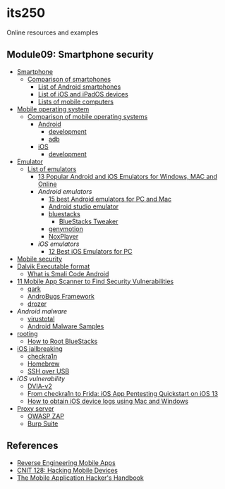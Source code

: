 # its250
Online resources and examples

## Module09: Smartphone security
* [Smartphone](https://en.wikipedia.org/wiki/Smartphone)
  * [Comparison of smartphones](https://en.wikipedia.org/wiki/Comparison_of_smartphones)
    * [List of Android smartphones](https://en.wikipedia.org/wiki/List_of_Android_smartphones)
    * [List of iOS and iPadOS devices](https://en.wikipedia.org/wiki/List_of_iOS_and_iPadOS_devices)
    * [Lists of mobile computers](https://en.wikipedia.org/wiki/Lists_of_mobile_computers)
* [Mobile operating system](https://en.wikipedia.org/wiki/Mobile_operating_system)
  * [Comparison of mobile operating systems](https://en.wikipedia.org/wiki/Comparison_of_mobile_operating_systems)
    * [Android](https://en.wikipedia.org/wiki/Android_(operating_system))
      * [development](https://developer.android.com/)
      * [adb](https://developer.android.com/studio/command-line/adb)
    * [iOS](https://en.wikipedia.org/wiki/IOS)
      * [development](https://developer.apple.com/develop/)
* [Emulator](https://en.wikipedia.org/wiki/Emulator)
  * [List of emulators](https://en.wikipedia.org/wiki/List_of_emulators)
    * [13 Popular Android and iOS Emulators for Windows, MAC and Online](https://geekflare.com/android-ios-emulators/)
    * _Android emulators_
      * [15 best Android emulators for PC and Mac](https://www.androidauthority.com/best-android-emulators-for-pc-655308/)
      * [Android studio emulator](https://developer.android.com/studio/)
      * [bluestacks](https://www.bluestacks.com/)
        * [BlueStacks Tweaker](https://bstweaker.tk/)
      * [genymotion](https://www.genymotion.com/)
      * [NoxPlayer](https://www.bignox.com/)
    * _iOS emulators_
      * [12 Best iOS Emulators for PC](https://seawallalife.com/best-ios-emulator/)
* [Mobile security](https://en.wikipedia.org/wiki/Mobile_security)
* [Dalvik Executable format](https://source.android.com/devices/tech/dalvik/dex-format)
  * [What is Smali Code Android](https://stackoverflow.com/questions/30837450/what-is-smali-code-android)
* [11 Mobile App Scanner to Find Security Vulnerabilities](https://geekflare.com/mobile-app-security-scanner/)
  * [qark](https://github.com/linkedin/qark)
  * [AndroBugs Framework](https://github.com/AndroBugs/AndroBugs_Framework)
  * [drozer](https://github.com/FSecureLABS/drozer)
* _Android malware_
  * [virustotal](https://www.virustotal.com/gui/)
  * [Android Malware Samples](https://github.com/ashishb/android-malware)
* [rooting](https://en.wikipedia.org/wiki/Rooting_(Android))
  * [How to Root BlueStacks](https://sangams.com.np/how-to-root-bluestacks-latest-version/)
* [iOS jailbreaking](https://en.wikipedia.org/wiki/IOS_jailbreaking)
  * [checkra1n](https://checkra.in/)
  * [Homebrew](https://brew.sh/)
  * [SSH over USB](https://iphonedevwiki.net/index.php/SSH_Over_USB)
* _iOS vulnerability_
  * [DVIA-v2](https://github.com/prateek147/DVIA-v2)
  * [From checkra1n to Frida: iOS App Pentesting Quickstart on iOS 13](https://spaceraccoon.dev/from-checkra1n-to-frida-ios-app-pentesting-quickstart-on-ios-13)
  * [How to obtain iOS device logs using Mac and Windows](https://www.hexnode.com/mobile-device-management/help/obtain-ios-device-logs-using-mac-and-windows/)
* [Proxy server](https://en.wikipedia.org/wiki/Proxy_server)
  * [OWASP ZAP](https://en.wikipedia.org/wiki/OWASP_ZAP)
  * [Burp Suite](https://portswigger.net/burp)

## References
* [Reverse Engineering Mobile Apps](https://samsclass.info/128/128-2020.htm)
* [CNIT 128: Hacking Mobile Devices](https://samsclass.info/128/128_S21.shtml)
* [The Mobile Application Hacker's Handbook](https://www.wiley.com/en-us/The+Mobile+Application+Hacker%27s+Handbook-p-9781118958506)